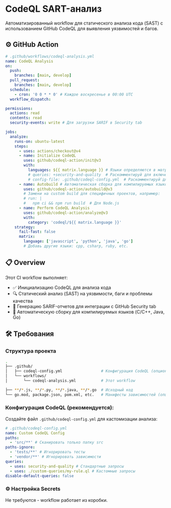 # CodeQL SART-анализ

Автоматизированный workflow для статического анализа кода (SAST) с использованием GitHub CodeQL для выявления уязвимостей и багов.

## ⚙️ GitHub Action

```yaml
# .github/workflows/codeql-analysis.yml
name: CodeQL Analysis
on:
  push:
    branches: [main, develop]
  pull_request:
    branches: [main, develop]
  schedule:
    - cron: '0 0 * * 0' # Каждое воскресенье в 00:00 UTC
  workflow_dispatch:

permissions:
  actions: read
  contents: read
  security-events: write # Для загрузки SARIF в Security tab

jobs:
  analyze:
    runs-on: ubuntu-latest
    steps:
      - uses: actions/checkout@v4
      - name: Initialize CodeQL
        uses: github/codeql-action/init@v3
        with:
          languages: ${{ matrix.language }} # Языки определяются в матрице
          # queries: +security-and-quality  # Раскомментируй для включения дополнительных запросов
          # config-file: .github/codeql-config.yml  # Раскомментируй для кастомной конфигурации
      - name: Autobuild # Автоматическая сборка для компилируемых языков (C/C++, Java, Go)
        uses: github/codeql-action/autobuild@v3
        # Замени на custom build для специфичных проектов, например:
        # run: |
        #   npm ci && npm run build  # Для Node.js
      - name: Perform CodeQL Analysis
        uses: github/codeql-action/analyze@v3
        with:
          category: 'codeql/${{ matrix.language }}'
    strategy:
      fail-fast: false
      matrix:
        language: ['javascript', 'python', 'java', 'go']
        # Добавь другие языки: cpp, csharp, ruby, etc.
```

## 📋 Overview

Этот CI workflow выполняет:

- ✅ Инициализацию CodeQL для анализа кода
- 🔍 Статический анализ (SAST) на уязвимости, баги и проблемы качества
- 🚨 Генерацию SARIF-отчетов для интеграции с GitHub Security tab
- 🔄 Автоматическую сборку для компилируемых языков (C/C++, Java, Go)

## 🛠️ Требования

### Структура проекта

```bash
.
├── .github/
│   ├── codeql-config.yml                 # Конфигурация CodeQL (опционально)
│   └── workflows/
│       └── codeql-analysis.yml           # Этот workflow

├── **/*.js, **/*.py, **/*.java, **/*.go  # Исходный код
└── go.mod, package.json, pom.xml, etc.   # Манифесты зависимостей (опционально)
```

### Конфигурация CodeQL (рекомендуется):

Создайте файл `.github/codeql-config.yml` для кастомизации анализа:

```yaml
# .github/codeql-config.yml
name: Custom CodeQL Config
paths:
  - 'src/**' # Сканировать только папку src
paths-ignore:
  - 'tests/**' # Игнорировать тесты
  - 'vendor/**' # Игнорировать зависимости
queries:
  - uses: security-and-quality # Стандартные запросы
  - uses: ./custom-queries/my-rule.ql # Кастомные запросы
disable-default-queries: false
```

### ⚙️ Настройка Secrets

Не требуются - workflow работает из коробки.
